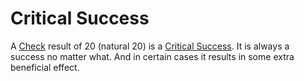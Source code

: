 # Critical Success

A [Check](../Core%20Procedures/Check.md) result of 20 (natural 20) is a [Critical Success](Critical%20Success.md). It is always a success no matter what. And in certain cases it results in some extra beneficial effect.
